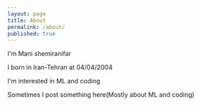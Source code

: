 ```yaml
---
layout: page
title: About
permalink: /about/
published: true
---
```


I'm Mani shemiranifar

I born in Iran-Tehran at 04/04/2004

I'm interested in ML and coding 

Sometimes I post something here(Mostly about ML and coding)

